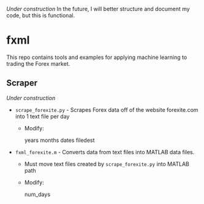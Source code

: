 *Under construction*
In the future, I will better structure and document my code, but this is functional.

# fxml

This repo contains tools and examples for applying machine learning to trading the Forex market.

## Scraper

*Under construction*

* `scrape_forexite.py` - Scrapes Forex data off of the website forexite.com into 1 text file per day
    * Modify:

        years
		months
		dates
		filedest

* `fxml_forexite.m` - Converts data from text files into MATLAB data files.
    * Must move text files created by `scrape_forexite.py` into MATLAB path
    * Modify:
	
        num_days
